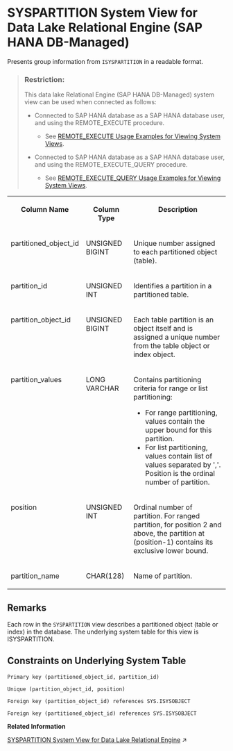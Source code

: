 <!-- loiof6a009a1f8f349d3be269032a24d2cb6 -->

# SYSPARTITION System View for Data Lake Relational Engine \(SAP HANA DB-Managed\)

Presents group information from `ISYSPARTITION` in a readable format.



> ### Restriction:  
> This data lake Relational Engine \(SAP HANA DB-Managed\) system view can be used when connected as follows:
> 
> -   Connected to SAP HANA database as a SAP HANA database user, and using the REMOTE\_EXECUTE procedure.
> 
>     -   See [REMOTE\_EXECUTE Usage Examples for Viewing System Views](remote-execute-usage-examples-for-viewing-system-views-8b235c7.md).
> 
> -   Connected to SAP HANA database as a SAP HANA database user, and using the REMOTE\_EXECUTE\_QUERY procedure.
> 
>     -   See [REMOTE\_EXECUTE\_QUERY Usage Examples for Viewing System Views](remote-execute-query-usage-examples-for-viewing-system-views-ada51c0.md).




<table>
<tr>
<th valign="top">

Column Name



</th>
<th valign="top">

Column Type



</th>
<th valign="top">

Description



</th>
</tr>
<tr>
<td valign="top">

partitioned\_object\_id



</td>
<td valign="top">

UNSIGNED BIGINT



</td>
<td valign="top">

Unique number assigned to each partitioned object \(table\).



</td>
</tr>
<tr>
<td valign="top">

partition\_id



</td>
<td valign="top">

UNSIGNED INT



</td>
<td valign="top">

Identifies a partition in a partitioned table.



</td>
</tr>
<tr>
<td valign="top">

partition\_object\_id



</td>
<td valign="top">

UNSIGNED BIGINT



</td>
<td valign="top">

Each table partition is an object itself and is assigned a unique number from the table object or index object.



</td>
</tr>
<tr>
<td valign="top">

partition\_values



</td>
<td valign="top">

LONG VARCHAR



</td>
<td valign="top">

Contains partitioning criteria for range or list partitioning:

-   For range partitioning, values contain the upper bound for this partition.
-   For list partitioning, values contain list of values separated by ','. Position is the ordinal number of partition.



</td>
</tr>
<tr>
<td valign="top">

position



</td>
<td valign="top">

UNSIGNED INT



</td>
<td valign="top">

Ordinal number of partition. For ranged partition, for position 2 and above, the partition at \(position-1\) contains its exclusive lower bound.



</td>
</tr>
<tr>
<td valign="top">

partition\_name



</td>
<td valign="top">

CHAR\(128\)



</td>
<td valign="top">

Name of partition.



</td>
</tr>
</table>



<a name="loiof6a009a1f8f349d3be269032a24d2cb6__section_w5q_2sj_wrb"/>

## Remarks

Each row in the `SYSPARTITION` view describes a partitioned object \(table or index\) in the database. The underlying system table for this view is ISYSPARTITION.



<a name="loiof6a009a1f8f349d3be269032a24d2cb6__section_ag2_fsj_wrb"/>

## Constraints on Underlying System Table

```
Primary key (partitioned_object_id, partition_id)
```

```
Unique (partition_object_id, position)
```

```
Foreign key (partition_object_id) references SYS.ISYSOBJECT
```

```
Foreign key (partitioned_object_id) references SYS.ISYSOBJECT
```

**Related Information**  


[SYSPARTITION System View for Data Lake Relational Engine](https://help.sap.com/viewer/19b3964099384f178ad08f2d348232a9/2023_1_QRC/en-US/a5d44e9984f210159983d6f3d800d5db.html "Presents group information from ISYSPARTITION in a readable format.") :arrow_upper_right:

